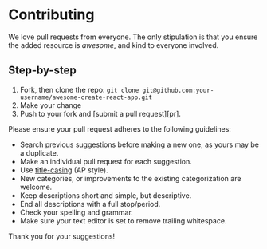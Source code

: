 # Contributing

We love pull requests from everyone. The only stipulation is that you ensure the added resource is _awesome_, and kind to everyone involved.

## Step-by-step

1. Fork, then clone the repo: `git clone git@github.com:your-username/awesome-create-react-app.git`
2. Make your change
3. Push to your fork and [submit a pull request][pr].

Please ensure your pull request adheres to the following guidelines:

- Search previous suggestions before making a new one, as yours may be a duplicate.
- Make an individual pull request for each suggestion.
- Use [title-casing](http://titlecapitalization.com) (AP style).
- New categories, or improvements to the existing categorization are welcome.
- Keep descriptions short and simple, but descriptive.
- End all descriptions with a full stop/period.
- Check your spelling and grammar.
- Make sure your text editor is set to remove trailing whitespace.

Thank you for your suggestions!

